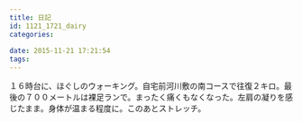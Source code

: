 ```yaml
---
title: 日記
id: 1121_1721_dairy
categories:
   
date: 2015-11-21 17:21:54
tags:
---
```


１６時台に、ほぐしのウォーキング。自宅前河川敷の南コースで往復２キロ。最後の７００メートルは裸足ランで。まったく痛くもなくなった。左肩の凝りを感じたまま。身体が温まる程度に。このあとストレッチ。